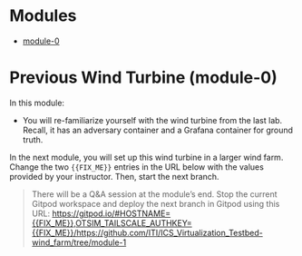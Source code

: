 # Modules

* [module-0](#previous-wind-turbine-module-0)

# Previous Wind Turbine (module-0)

In this module:

* You will re-familiarize yourself with the wind turbine from the last lab.
  Recall, it has an adversary container and a Grafana container for ground
  truth.

In the next module, you will set up this wind turbine in a larger wind farm.
Change the two `{{FIX_ME}}` entries in the URL below with the values provided by
your instructor. Then, start the next branch.

> There will be a Q&A session at the module’s end. Stop the current Gitpod
> workspace and deploy the next branch in Gitpod using this URL:
> https://gitpod.io/#HOSTNAME={{FIX_ME}},OTSIM_TAILSCALE_AUTHKEY={{FIX_ME}}/https://github.com/ITI/ICS_Virtualization_Testbed-wind_farm/tree/module-1

